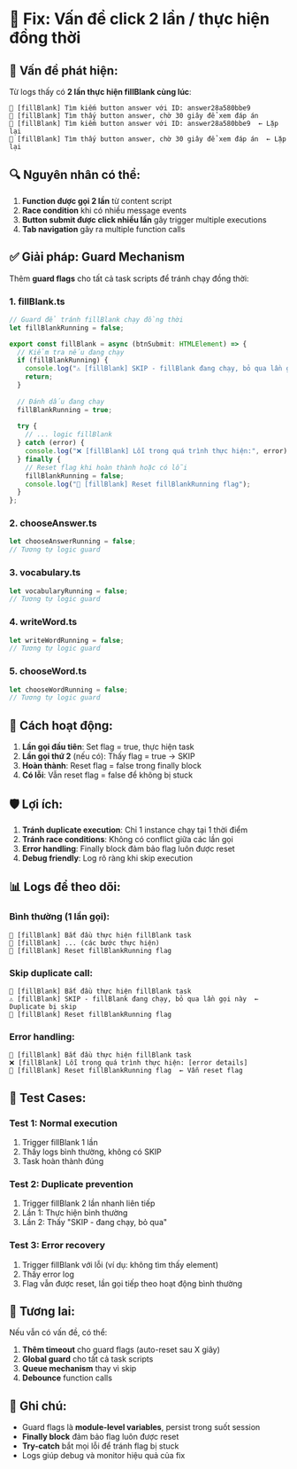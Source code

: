 # 🔧 Fix: Vấn đề click 2 lần / thực hiện đồng thời

## 🚨 **Vấn đề phát hiện:**

Từ logs thấy có **2 lần thực hiện fillBlank cùng lúc**:
```
🔵 [fillBlank] Tìm kiếm button answer với ID: answer28a580bbe9
🔵 [fillBlank] Tìm thấy button answer, chờ 30 giây để xem đáp án
🔵 [fillBlank] Tìm kiếm button answer với ID: answer28a580bbe9  ← Lặp lại
🔵 [fillBlank] Tìm thấy button answer, chờ 30 giây để xem đáp án  ← Lặp lại
```

## 🔍 **Nguyên nhân có thể:**

1. **Function được gọi 2 lần** từ content script
2. **Race condition** khi có nhiều message events
3. **Button submit được click nhiều lần** gây trigger multiple executions
4. **Tab navigation** gây ra multiple function calls

## ✅ **Giải pháp: Guard Mechanism**

Thêm **guard flags** cho tất cả task scripts để tránh chạy đồng thời:

### **1. fillBlank.ts**
```typescript
// Guard để tránh fillBlank chạy đồng thời
let fillBlankRunning = false;

export const fillBlank = async (btnSubmit: HTMLElement) => {
  // Kiểm tra nếu đang chạy
  if (fillBlankRunning) {
    console.log("⚠️ [fillBlank] SKIP - fillBlank đang chạy, bỏ qua lần gọi này");
    return;
  }
  
  // Đánh dấu đang chạy
  fillBlankRunning = true;
  
  try {
    // ... logic fillBlank
  } catch (error) {
    console.log("❌ [fillBlank] Lỗi trong quá trình thực hiện:", error);
  } finally {
    // Reset flag khi hoàn thành hoặc có lỗi
    fillBlankRunning = false;
    console.log("🔵 [fillBlank] Reset fillBlankRunning flag");
  }
};
```

### **2. chooseAnswer.ts**
```typescript
let chooseAnswerRunning = false;
// Tương tự logic guard
```

### **3. vocabulary.ts**
```typescript
let vocabularyRunning = false;
// Tương tự logic guard
```

### **4. writeWord.ts**
```typescript
let writeWordRunning = false;
// Tương tự logic guard
```

### **5. chooseWord.ts**
```typescript
let chooseWordRunning = false;
// Tương tự logic guard
```

## 🎯 **Cách hoạt động:**

1. **Lần gọi đầu tiên**: Set flag = true, thực hiện task
2. **Lần gọi thứ 2** (nếu có): Thấy flag = true → SKIP
3. **Hoàn thành**: Reset flag = false trong finally block
4. **Có lỗi**: Vẫn reset flag = false để không bị stuck

## 🛡️ **Lợi ích:**

1. **Tránh duplicate execution**: Chỉ 1 instance chạy tại 1 thời điểm
2. **Tránh race conditions**: Không có conflict giữa các lần gọi
3. **Error handling**: Finally block đảm bảo flag luôn được reset
4. **Debug friendly**: Log rõ ràng khi skip execution

## 📊 **Logs để theo dõi:**

### **Bình thường (1 lần gọi):**
```
🔵 [fillBlank] Bắt đầu thực hiện fillBlank task
🔵 [fillBlank] ... (các bước thực hiện)
🔵 [fillBlank] Reset fillBlankRunning flag
```

### **Skip duplicate call:**
```
🔵 [fillBlank] Bắt đầu thực hiện fillBlank task
⚠️ [fillBlank] SKIP - fillBlank đang chạy, bỏ qua lần gọi này  ← Duplicate bị skip
🔵 [fillBlank] Reset fillBlankRunning flag
```

### **Error handling:**
```
🔵 [fillBlank] Bắt đầu thực hiện fillBlank task
❌ [fillBlank] Lỗi trong quá trình thực hiện: [error details]
🔵 [fillBlank] Reset fillBlankRunning flag  ← Vẫn reset flag
```

## 🧪 **Test Cases:**

### **Test 1: Normal execution**
1. Trigger fillBlank 1 lần
2. Thấy logs bình thường, không có SKIP
3. Task hoàn thành đúng

### **Test 2: Duplicate prevention**
1. Trigger fillBlank 2 lần nhanh liên tiếp
2. Lần 1: Thực hiện bình thường
3. Lần 2: Thấy "SKIP - đang chạy, bỏ qua"

### **Test 3: Error recovery**
1. Trigger fillBlank với lỗi (ví dụ: không tìm thấy element)
2. Thấy error log
3. Flag vẫn được reset, lần gọi tiếp theo hoạt động bình thường

## 🔄 **Tương lai:**

Nếu vẫn có vấn đề, có thể:
1. **Thêm timeout** cho guard flags (auto-reset sau X giây)
2. **Global guard** cho tất cả task scripts
3. **Queue mechanism** thay vì skip
4. **Debounce** function calls

## 📝 **Ghi chú:**

- Guard flags là **module-level variables**, persist trong suốt session
- **Finally block** đảm bảo flag luôn được reset
- **Try-catch** bắt mọi lỗi để tránh flag bị stuck
- Logs giúp debug và monitor hiệu quả của fix
